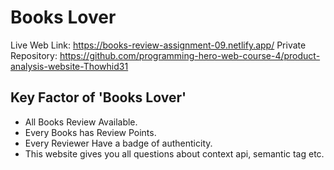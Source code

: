 # Books Lover #

Live Web Link: https://books-review-assignment-09.netlify.app/
Private Repository: https://github.com/programming-hero-web-course-4/product-analysis-website-Thowhid31


## Key Factor of 'Books Lover' ##
* All Books Review Available.
* Every Books has Review Points.
* Every Reviewer Have a badge of authenticity.
* This website gives you all questions about context api, semantic tag etc.